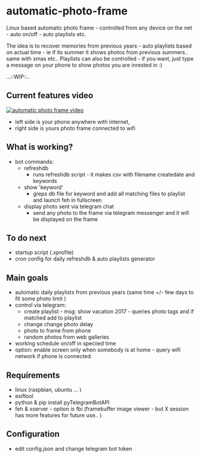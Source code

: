 # automatic-photo-frame
Linux based automatic photo frame - controlled from any device on the net - auto on/off - auto playlists etc.

The idea is to recover memories from previous years - auto playlists based on actual time - ie if its summer it shows photos from previous summers.. same with xmas etc.. 
Playlists can also be controlled - if you want, just type a message on your phone to  show photos you are inrested in :)

...::WIP::..

## Current features video

[![automatic photo frame video](https://img.youtube.com/vi/R3AQWtuPeqg/0.jpg)](https://youtu.be/R3AQWtuPeqg)
- left side is your phone anywhere with internet, 
- right side is yours photo frame connected to wifi

## What is working?
- bot commands:
    - refreshdb
        - runs refreshdb script - it makes csv with filename createdate and keywords
    - show 'keyword'
        - greps db file for keyword and add all matching files to playlist and launch feh in fullscreen
    - display photo sent via telegram chat
        - send any photo to the frame via telegram messenger and it will be displayed on the frame

## To do next
- startup script (.xprofile)
- cron config for daily refreshdb & auto playlists generator

## Main goals
- automatic daily playlists from previous years (same time +/- few days to fit some photo limit )
- control via telegram:
    - create playlist - msg: show vacation 2017 - queries photo tags and if matched add to playlist
    - change change photo delay 
    - photo to frame from phone
    - random photos from web galleries
- working schedule on/off in speciied time
- option: enable screen only when somebody is at home - query wifi network if phone is connected.

## Requirements
- linux (raspbian, ubuntu ... )
- exiftool
- python & pip install pyTelegramBotAPI
- feh & xserver - option is fbi (framebuffer image viewer - but X session has more features for future use.. )

## Configuration
- edit config.json and change telegram bot token

